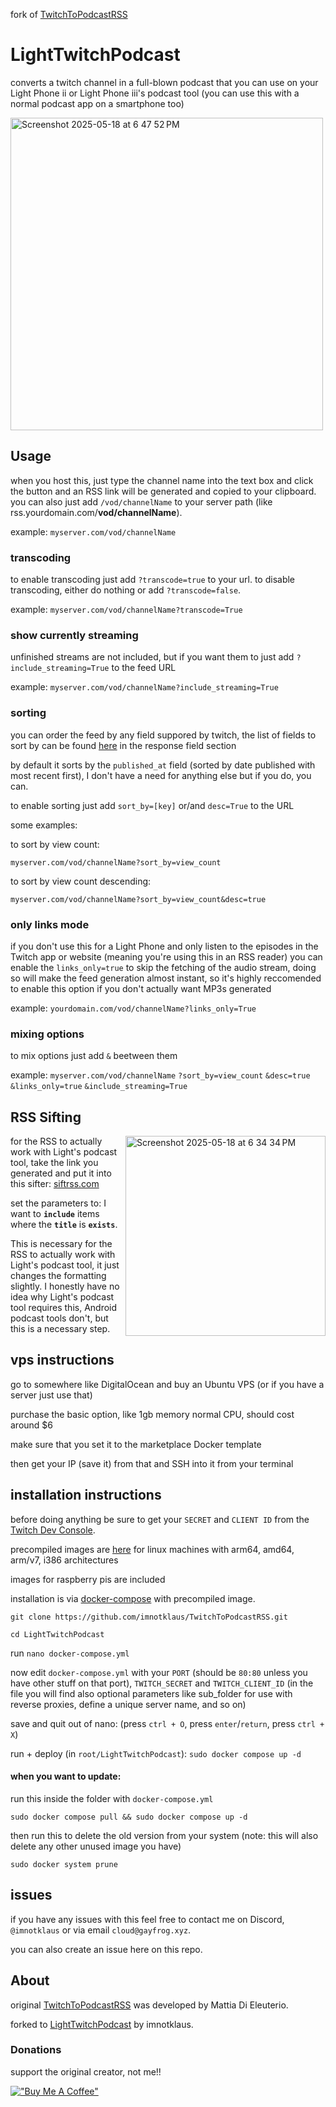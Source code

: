 fork of [TwitchToPodcastRSS](https://github.com/lzeke0/TwitchRSS)

# LightTwitchPodcast

converts a twitch channel in a full-blown podcast that you can use on your Light Phone ii or Light Phone iii's podcast tool
(you can use this with a normal podcast app on a smartphone too)

<img width="500" padding="8px" alt="Screenshot 2025-05-18 at 6 47 52 PM" src="https://github.com/user-attachments/assets/fc99bc9d-fd9c-49f4-b858-42b9242430aa" />

## Usage

when you host this, just type the channel name into the text box and click the button and an RSS link will be generated and copied to your clipboard.
you can also just add `/vod/channelName` to your server path (like rss.yourdomain.com/**vod/channelName**).

example: `myserver.com/vod/channelName`


### transcoding
to enable transcoding just add `?transcode=true` to your url. to disable transcoding, either do nothing or add `?transcode=false`.

example: `myserver.com/vod/channelName?transcode=True`

### show currently streaming
unfinished streams are not included, but if you want them to just add `?include_streaming=True` to the feed URL

example: `myserver.com/vod/channelName?include_streaming=True`

### sorting
you can order the feed by any field suppored by twitch, the list of fields to sort by can be found [here](https://dev.twitch.tv/docs/api/reference#get-videos) in the response field section

by default it sorts by the `published_at` field (sorted by date published with most recent first), I don't have a need for anything else but if you do, you can.

to enable sorting just add `sort_by=[key]` or/and `desc=True` to the URL

some examples:

to sort by view count:

`myserver.com/vod/channelName?sort_by=view_count`

to sort by view count descending:

`myserver.com/vod/channelName?sort_by=view_count&desc=true`

### only links mode

if you don't use this for a Light Phone and only listen to the episodes in the Twitch app or website (meaning you're using this in an RSS reader) you can enable the `links_only=true` to skip the fetching of the audio stream, doing so will make the feed generation almost instant, so it's highly reccomended to enable this option if you don't actually want MP3s generated

example: `yourdomain.com/vod/channelName?links_only=True`

### mixing options

to mix options just add `&` beetween them

example: `myserver.com/vod/channelName` `?sort_by=view_count` `&desc=true` `&links_only=true` `&include_streaming=True`

## RSS Sifting
<img width="320" align="right" alt="Screenshot 2025-05-18 at 6 34 34 PM" src="https://github.com/user-attachments/assets/2c13a69d-9232-4aa8-96da-b95eaf9bc734" />

for the RSS to actually work with Light's podcast tool, take the link you generated and put it into this sifter: [siftrss.com](https://siftrss.com)

set the parameters to:
I want to **`include`** items where the **`title`** is **`exists`**.

This is necessary for the RSS to actually work with Light's podcast tool, it just changes the formatting slightly. I honestly have no idea why Light's podcast tool requires this, Android podcast tools don't, but this is a necessary step.

## vps instructions
go to somewhere like DigitalOcean and buy an Ubuntu VPS (or if you have a server just use that)

purchase the basic option, like 1gb memory normal CPU, should cost around $6

make sure that you set it to the marketplace Docker template

then get your IP (save it) from that and SSH into it from your terminal

## installation instructions
before doing anything be sure to get your `SECRET` and `CLIENT ID` from the [Twitch Dev Console](https://dev.twitch.tv/console).

precompiled images are [here](https://hub.docker.com/r/madiele/twitch_to_podcast_rss/) for linux machines with arm64, amd64, arm/v7, i386 architectures

images for raspberry pis are included  

installation is via [docker-compose](https://docs.docker.com/compose/install/) with precompiled image.

`git clone https://github.com/imnotklaus/TwitchToPodcastRSS.git`

`cd LightTwitchPodcast`

run `nano docker-compose.yml`

now edit `docker-compose.yml` with your `PORT` (should be `80:80` unless you have other stuff on that port), `TWITCH_SECRET` and `TWITCH_CLIENT_ID`
(in the file you will find also optional parameters like sub_folder for use with reverse proxies, define a unique server name, and so on)

save and quit out of nano: (press `ctrl + O`, press `enter`/`return`, press `ctrl + X`)

run + deploy (in `root/LightTwitchPodcast`): `sudo docker compose up -d`

#### when you want to update:

run this inside the folder with `docker-compose.yml`

`sudo docker compose pull && sudo docker compose up -d`

then run this to delete the old version from your system (note: this will also delete any other unused image you have)

`sudo docker system prune`

## issues
if you have any issues with this feel free to contact me on Discord, `@imnotklaus` or via email `cloud@gayfrog.xyz`.

you can also create an issue here on this repo.

## About
original [TwitchToPodcastRSS](https://github.com/madiele/TwitchToPodcastRSS) was developed by Mattia Di Eleuterio.

forked to [LightTwitchPodcast](https://github.com/imnotklaus/LightTwitchPodcast) by imnotklaus.

### Donations
support the original creator, not me!!

[!["Buy Me A Coffee"](https://www.buymeacoffee.com/assets/img/custom_images/orange_img.png)](https://www.buymeacoffee.com/madiele)

